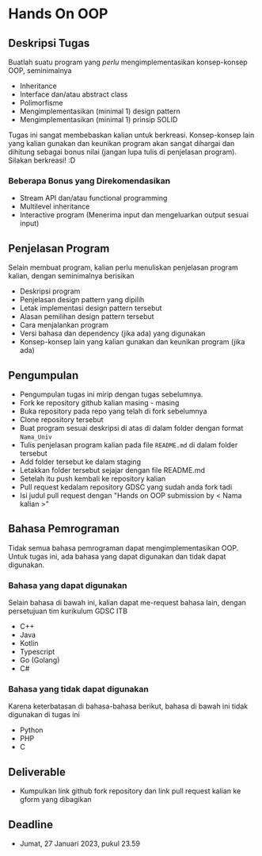 # Hands On OOP

## Deskripsi Tugas
Buatlah suatu program yang *perlu* mengimplementasikan konsep-konsep OOP, seminimalnya
- Inheritance
- Interface dan/atau abstract class
- Polimorfisme
- Mengimplementasikan (minimal 1) design pattern
- Mengimplementasikan (minimal 1) prinsip SOLID

Tugas ini sangat membebaskan kalian untuk berkreasi. Konsep-konsep lain yang kalian gunakan dan keunikan program akan sangat dihargai dan dihitung sebagai bonus nilai (jangan lupa tulis di penjelasan program). Silakan berkreasi! :D

### Beberapa Bonus yang Direkomendasikan
- Stream API dan/atau functional programming
- Multilevel inheritance
- Interactive program (Menerima input dan mengeluarkan output sesuai input)

## Penjelasan Program
Selain membuat program, kalian perlu menuliskan penjelasan program kalian, dengan seminimalnya berisikan
- Deskripsi program
- Penjelasan design pattern yang dipilih
- Letak implementasi design pattern tersebut
- Alasan pemilihan design pattern tersebut
- Cara menjalankan program
- Versi bahasa dan dependency (jika ada) yang digunakan
- Konsep-konsep lain yang kalian gunakan dan keunikan program (jika ada)

## Pengumpulan
- Pengumpulan tugas ini mirip dengan tugas sebelumnya. 
- Fork ke repository github kalian masing - masing
- Buka repository pada repo yang telah di fork sebelumnya
- Clone repository tersebut
- Buat program sesuai deskripsi di atas di dalam folder dengan format `Nama_Univ`
- Tulis penjelasan program kalian pada file `README.md` di dalam folder tersebut
- Add folder tersebut ke dalam staging
- Letakkan folder tersebut sejajar dengan file README.md
- Setelah itu push kembali ke repository kalian
- Pull request kedalam repository GDSC yang sudah anda fork tadi
- Isi judul pull request dengan "Hands on OOP submission by < Nama kalian >"

## Bahasa Pemrograman
Tidak semua bahasa pemrograman dapat mengimplementasikan OOP. Untuk tugas ini, ada bahasa yang dapat digunakan dan tidak dapat digunakan.

### Bahasa yang dapat digunakan
Selain bahasa di bawah ini, kalian dapat me-request bahasa lain, dengan persetujuan tim kurikulum GDSC ITB

- C++
- Java
- Kotlin
- Typescript
- Go (Golang)
- C#

### Bahasa yang tidak dapat digunakan
Karena keterbatasan di bahasa-bahasa berikut, bahasa di bawah ini tidak digunakan di tugas ini
- Python
- PHP
- C

## Deliverable
- Kumpulkan link github fork repository dan link pull request kalian ke gform yang dibagikan

## Deadline
- Jumat, 27 Januari 2023, pukul 23.59

